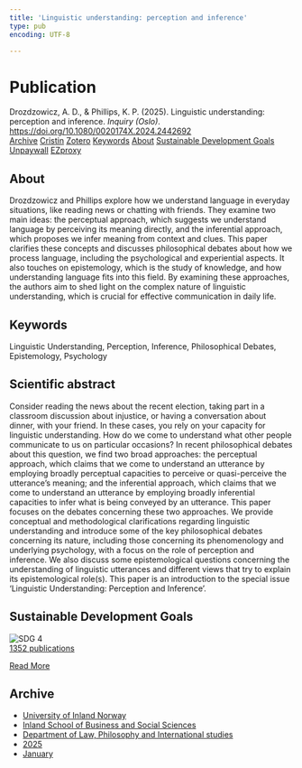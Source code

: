```yaml
---
title: 'Linguistic understanding: perception and inference'
type: pub
encoding: UTF-8

---
```

<h1>Publication</h1>
<article id="csl-bib-container-YJSL5S87" class="csl-bib-container">
  <div class="csl-bib-body"> <div class="csl-entry">Drozdzowicz, A. D., &#38; Phillips, K. P. (2025). Linguistic understanding: perception and inference. <i>Inquiry (Oslo)</i>. <a href="https://doi.org/10.1080/0020174X.2024.2442692">https://doi.org/10.1080/0020174X.2024.2442692</a></div> </div>
  <div class="csl-bib-buttons">
    <a href="#taxonomy-article-YJSL5S87" alt="archive" class="csl-bib-button">Archive</a>
    <a href="https://app.cristin.no/results/show.jsf?id=2350416" alt="Cristin" class="csl-bib-button">Cristin</a>
    <a href="http://zotero.org/groups/5881554/items/YJSL5S87" alt="Zotero" class="csl-bib-button">Zotero</a>
    <a href="#keywords-article-YJSL5S87" alt="keywords" class="csl-bib-button">Keywords</a>
    <a href="#about-article-YJSL5S87" alt="about_pub" class="csl-bib-button">About</a>
    <a href="#sdg-article-YJSL5S87" alt="sdg" class="csl-bib-button">Sustainable Development Goals</a>
    <a href="https://doi.org/10.1080/0020174x.2024.2442692" alt="Unpaywall" class="csl-bib-button">Unpaywall</a>
    <a href="https://doi.org/10.1080/0020174x.2024.2442692" alt="EZproxy" class="csl-bib-button">EZproxy</a>
  </div>
  <div id="csl-bib-meta-container-YJSL5S87"></div>
</article>
<div id="csl-bib-meta-YJSL5S87" class="csl-bib-meta">
  <article id="about-article-YJSL5S87" class="about_pub-article">
    <h1>About</h1>
    Drozdzowicz and Phillips explore how we understand language in everyday situations, like reading news or chatting with friends. They examine two main ideas: the perceptual approach, which suggests we understand language by perceiving its meaning directly, and the inferential approach, which proposes we infer meaning from context and clues. This paper clarifies these concepts and discusses philosophical debates about how we process language, including the psychological and experiential aspects. It also touches on epistemology, which is the study of knowledge, and how understanding language fits into this field. By examining these approaches, the authors aim to shed light on the complex nature of linguistic understanding, which is crucial for effective communication in daily life.
  </article>
  <article id="keywords-article-YJSL5S87" class="keywords-article">
    <h1>Keywords</h1>
    Linguistic Understanding, Perception, Inference, Philosophical Debates, Epistemology, Psychology
  </article>
  <article id="abstract-article-YJSL5S87" class="abstract-article">
    <h1>Scientific abstract</h1>
    Consider reading the news about the recent election, taking part in a classroom discussion about injustice, or having a conversation about dinner, with your friend. In these cases, you rely on your capacity for linguistic understanding. How do we come to understand what other people communicate to us on particular occasions? In recent philosophical debates about this question, we find two broad approaches: the perceptual approach, which claims that we come to understand an utterance by employing broadly perceptual capacities to perceive or quasi-perceive the utterance’s meaning; and the inferential approach, which claims that we come to understand an utterance by employing broadly inferential capacities to infer what is being conveyed by an utterance. This paper focuses on the debates concerning these two approaches. We provide conceptual and methodological clarifications regarding linguistic understanding and introduce some of the key philosophical debates concerning its nature, including those concerning its phenomenology and underlying psychology, with a focus on the role of perception and inference. We also discuss some epistemological questions concerning the understanding of linguistic utterances and different views that try to explain its epistemological role(s). This paper is an introduction to the special issue ‘Linguistic Understanding: Perception and Inference’.
  </article>
  <article id="sdg-article-YJSL5S87" class="sdg-article">
    <h1>Sustainable Development Goals</h1>
    <div class="sdg-container"><div id="sdg4" class="sdg">
        <img src="{{< params subfolder >}}images/sdg/sdg04_en.png" class="image" alt="SDG 4">
        <div class="sdg-overlay">
          <a href="/en/archive/?key=?sdg=4#archive" class="sdg-publication-count"><span>1352</span> publications</a>
          <p><a href="https://sdgs.un.org/goals/goal4" class="sdg-read-more">Read More</a></p>
        </div>
      </div></div>
  </article>
  <article id="taxonomy-article-YJSL5S87" class="taxonomy-article">
    <h1>Archive</h1>
    <ul>
      <li>
        <a href="/en/archive/?key=3DCRN523">University of Inland Norway</a>
      </li>
      <li>
        <a href="/en/archive/?key=DU8Q9LN9">Inland School of Business and Social Sciences</a>
      </li>
      <li>
        <a href="/en/archive/?key=ITYAG68H">Department of Law, Philosophy and International studies</a>
      </li>
      <li>
        <a href="/en/archive/?key=5MXSAE5D">2025</a>
      </li>
      <li>
        <a href="/en/archive/?key=M68KA7ZT">January</a>
      </li>
    </ul>
  </article>
</div>
